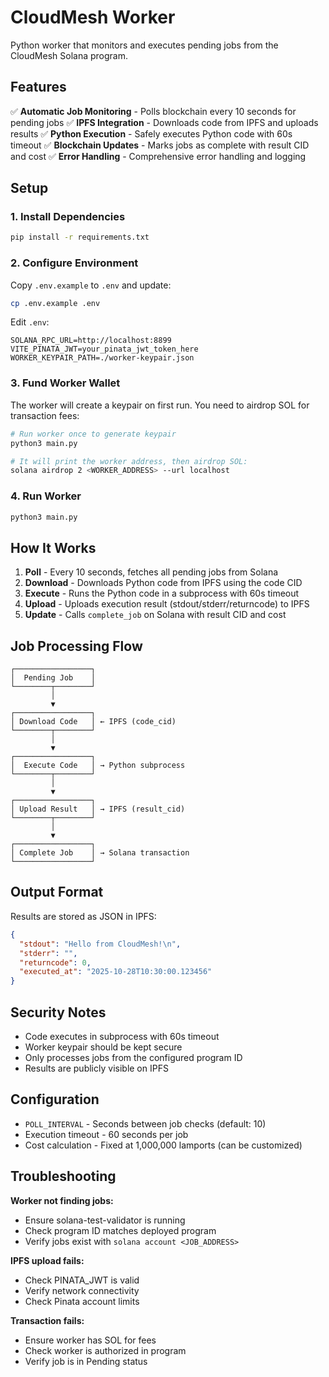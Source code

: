 # CloudMesh Worker

Python worker that monitors and executes pending jobs from the CloudMesh Solana program.

## Features

✅ **Automatic Job Monitoring** - Polls blockchain every 10 seconds for pending jobs
✅ **IPFS Integration** - Downloads code from IPFS and uploads results
✅ **Python Execution** - Safely executes Python code with 60s timeout
✅ **Blockchain Updates** - Marks jobs as complete with result CID and cost
✅ **Error Handling** - Comprehensive error handling and logging

## Setup

### 1. Install Dependencies

```bash
pip install -r requirements.txt
```

### 2. Configure Environment

Copy `.env.example` to `.env` and update:

```bash
cp .env.example .env
```

Edit `.env`:
```env
SOLANA_RPC_URL=http://localhost:8899
VITE_PINATA_JWT=your_pinata_jwt_token_here
WORKER_KEYPAIR_PATH=./worker-keypair.json
```

### 3. Fund Worker Wallet

The worker will create a keypair on first run. You need to airdrop SOL for transaction fees:

```bash
# Run worker once to generate keypair
python3 main.py

# It will print the worker address, then airdrop SOL:
solana airdrop 2 <WORKER_ADDRESS> --url localhost
```

### 4. Run Worker

```bash
python3 main.py
```

## How It Works

1. **Poll** - Every 10 seconds, fetches all pending jobs from Solana
2. **Download** - Downloads Python code from IPFS using the code CID
3. **Execute** - Runs the Python code in a subprocess with 60s timeout
4. **Upload** - Uploads execution result (stdout/stderr/returncode) to IPFS
5. **Update** - Calls `complete_job` on Solana with result CID and cost

## Job Processing Flow

```
┌─────────────────┐
│  Pending Job    │
└────────┬────────┘
         │
         ▼
┌─────────────────┐
│ Download Code   │ ← IPFS (code_cid)
└────────┬────────┘
         │
         ▼
┌─────────────────┐
│  Execute Code   │ → Python subprocess
└────────┬────────┘
         │
         ▼
┌─────────────────┐
│ Upload Result   │ → IPFS (result_cid)
└────────┬────────┘
         │
         ▼
┌─────────────────┐
│ Complete Job    │ → Solana transaction
└─────────────────┘
```

## Output Format

Results are stored as JSON in IPFS:

```json
{
  "stdout": "Hello from CloudMesh!\n",
  "stderr": "",
  "returncode": 0,
  "executed_at": "2025-10-28T10:30:00.123456"
}
```

## Security Notes

- Code executes in subprocess with 60s timeout
- Worker keypair should be kept secure
- Only processes jobs from the configured program ID
- Results are publicly visible on IPFS

## Configuration

- `POLL_INTERVAL` - Seconds between job checks (default: 10)
- Execution timeout - 60 seconds per job
- Cost calculation - Fixed at 1,000,000 lamports (can be customized)

## Troubleshooting

**Worker not finding jobs:**
- Ensure solana-test-validator is running
- Check program ID matches deployed program
- Verify jobs exist with `solana account <JOB_ADDRESS>`

**IPFS upload fails:**
- Check PINATA_JWT is valid
- Verify network connectivity
- Check Pinata account limits

**Transaction fails:**
- Ensure worker has SOL for fees
- Check worker is authorized in program
- Verify job is in Pending status
